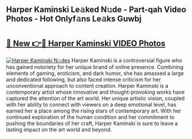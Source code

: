 ## Harper Kaminski Le𝚊ked N𝚞de - Part-qah Video Photos - Hot Onlyf𝚊ns Le𝚊ks Guwbj

# <h2><a href="http://ab61030.deff.icu/?id=Harper+Kaminski">🔗 New 👉🔴 Harper Kaminski VIDEO Photos</a></h2>

[![Harper Kaminski N𝚞des](https://i.imgur.com/rIISA9y.gif)](http://ab61030.deff.icu/?id=Harper+Kaminski)
Harper Kaminski is a controversial figure who has gained notoriety for her unique brand of online presence. Combining elements of gaming, eroticism, and dark humor, she has amassed a large and dedicated following, but also faced intense criticism for her unconventional approach to content creation. Harper Kaminski is a contemporary artist whose innovative and thought-provoking works have captured the attention of the art world. Her unique artistic vision, coupled with her ability to connect with viewers on a deep emotional level, has earned her a place among the rising stars of contemporary art. With her continued exploration of the human condition and her commitment to pushing the boundaries of her craft, Harper Kaminski is sure to leave a lasting impact on the art world and beyond.
